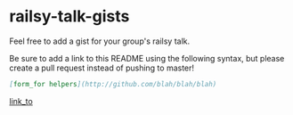 # railsy-talk-gists

Feel free to add a gist for your group's railsy talk. 

Be sure to add a link to this README using the following syntax, but please create a pull request instead of pushing to master!
```markdown
[form_for helpers](http://github.com/blah/blah/blah)
```

[link_to](https://github.com/chi-squirrels-2015/railsy-talk-gists/blob/master/link_to.md)
